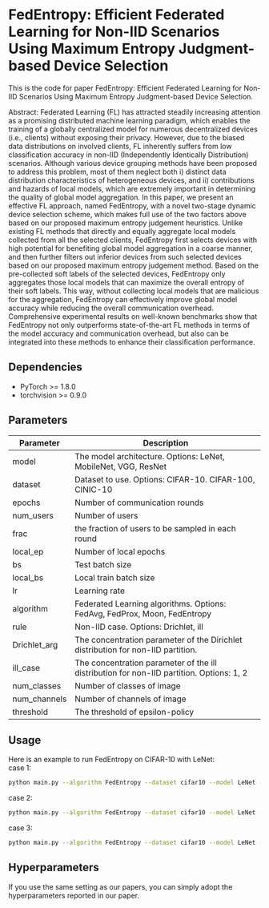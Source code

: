 # FedEntropy: Efficient Federated Learning for Non-IID Scenarios Using Maximum Entropy Judgment-based Device Selection

This is the code for paper FedEntropy: Efficient Federated Learning for Non-IID Scenarios Using Maximum Entropy Judgment-based Device Selection.

Abstract: 
Federated Learning (FL) has attracted steadily increasing attention as a promising distributed machine learning paradigm, which enables the training of a globally 
centralized model for numerous decentralized devices (i.e., clients)
 without exposing their privacy. 
However, due to the biased data distributions on involved clients, FL inherently suffers from low classification accuracy in non-IID  (Independently Identically Distribution) scenarios. 
Although various device grouping methods have been proposed to address this problem, most of them neglect both 
i) distinct data distribution  characteristics of heterogeneous devices, and
ii) contributions and hazards of local models, 
which are extremely important in determining the quality of global model aggregation. 
In this paper, we present an effective FL approach, named FedEntropy, with a novel two-stage
dynamic device selection scheme, which makes full use of the two factors above based on our proposed maximum entropy judgement heuristics. 
Unlike existing FL methods that directly and equally
aggregate local models collected
from all the selected clients, FedEntropy first
selects devices with high potential for benefiting global model aggregation in a coarse manner, and then further filters out inferior devices from such selected devices based on 
our proposed maximum entropy judgement method.
 Based on the pre-collected soft labels of the selected devices, FedEntropy
 only aggregates those local models that can maximize the overall entropy of their soft labels. This way, without collecting local models that are malicious for the aggregation, FedEntropy can effectively improve global model accuracy while reducing the overall communication overhead. 
Comprehensive  experimental results on well-known benchmarks show that FedEntropy not only outperforms state-of-the-art FL methods in terms of the model accuracy and communication overhead, but also can be integrated into these methods to enhance their classification performance.  

## Dependencies
* PyTorch >= 1.8.0
* torchvision >= 0.9.0

## Parameters
|  Parameter | Description  |
|  ----  | ----  |
| model  | The model architecture. Options: LeNet, MobileNet, VGG, ResNet |
| dataset  | Dataset to use. Options: CIFAR-10. CIFAR-100, CINIC-10 |
| epochs  | Number of communication rounds |
| num_users  | Number of users |
| frac  | the fraction of users to be sampled in each round |
| local_ep  | Number of local epochs |
| bs  | Test batch size |
| local_bs  | Local train batch size |
| lr  | Learning rate |
| algorithm  | Federated Learning algorithms. Options: FedAvg, FedProx, Moon, FedEntropy |
| rule  | Non-IID case. Options: Drichlet, ill |
| Drichlet_arg  | The concentration parameter of the Dirichlet distribution for non-IID partition. |
| ill_case  | The concentration parameter of the ill distribution for non-IID partition. Options: 1, 2|
| num_classes  | Number of classes of image |
| num_channels  | Number of channels of image |
| threshold  | The threshold of epsilon-policy|


## Usage
Here is an example to run FedEntropy on CIFAR-10 with LeNet:  
case 1:
```bash
python main.py --algorithm FedEntropy --dataset cifar10 --model LeNet --local_bs 50 --rule ill --ill_case 1
```
case 2:
```bash
python main.py --algorithm FedEntropy --dataset cifar10 --model LeNet --rule ill --ill_case 2
```
case 3:
```bash
python main.py --algorithm FedEntropy --dataset cifar10 --model LeNet --rule Drichlet --Drichlet_arg 0.1
```

## Hyperparameters
If you use the same setting as our papers, you can simply adopt the hyperparameters reported in our paper. 
